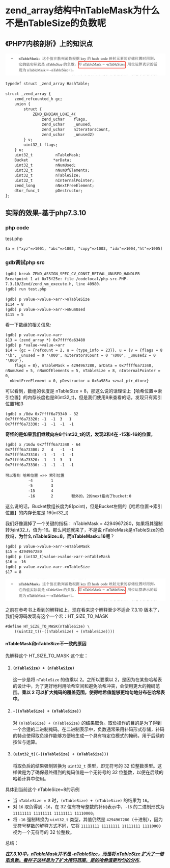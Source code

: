 # zend_array结构中nTableMask为什么不是nTableSize的负数呢

## 《PHP7内核剖析》上的知识点

![image-20250228112157786](./images/image-20250228112157786.png)


```
typedef struct _zend_array HashTable;

struct _zend_array {
	zend_refcounted_h gc;
	union {
		struct {
			ZEND_ENDIAN_LOHI_4(
				zend_uchar    flags,
				zend_uchar    _unused,
				zend_uchar    nIteratorsCount,
				zend_uchar    _unused2)
		} v;
		uint32_t flags;
	} u;
	uint32_t          nTableMask;
	Bucket           *arData;
	uint32_t          nNumUsed;
	uint32_t          nNumOfElements;
	uint32_t          nTableSize;
	uint32_t          nInternalPointer;
	zend_long         nNextFreeElement;
	dtor_func_t       pDestructor;
};
```


## 实际的效果-基于php7.3.10

### php code

test.php

```
$a = ["xyz"=>1001, "abc"=>1002, "copy"=>1003, "idx"=>1004,"ht"=>1005]
```

### gdb调试php src

```
(gdb) break ZEND_ASSIGN_SPEC_CV_CONST_RETVAL_UNUSED_HANDLER
Breakpoint 1 at 0x75f25e: file /codelocal/php-src-PHP-7.3.10/Zend/zend_vm_execute.h, line 40980.
(gdb) run test.php

(gdb) p value->value->arr->nTableSize
$114 = 8
(gdb) p value->value->arr->nNumUsed
$115 = 5
```

看一下数组的相关信息:

```
(gdb) p value->value->arr
$13 = (zend_array *) 0x7ffff6a63480
(gdb) p *value->value->arr
$14 = {gc = {refcount = 2, u = {type_info = 23}}, u = {v = {flags = 8 '\b', _unused = 0 '\000', nIteratorsCount = 0 '\000', _unused2 = 0 '\000'}, 
    flags = 8}, nTableMask = 4294967280, arData = 0x7ffff6a73340, nNumUsed = 5, nNumOfElements = 5, nTableSize = 8, nInternalPointer = 0, 
  nNextFreeElement = 0, pDestructor = 0x6a985a <zval_ptr_dtor>}
```

可以看到，数组的长度是 nTableSize = 8，那这么说的话理论上【哈希位置=>索引位置】的内存长度也是8(int32_t)，但是我们使用8来查看的话，发现只有索引位置1和3

```
(gdb) x /8dw 0x7ffff6a73340 - 32
0x7ffff6a73320:	-1	-1	3	1
0x7ffff6a73330:	-1	-1	-1	-1
```

**奇怪的是如果我们继续向左8个int32_t的话，发现2和4在 -15和-16的位置**。

```
(gdb) x /16dw 0x7ffff6a73340 - 64
0x7ffff6a73300:	2	4	-1	-1
0x7ffff6a73310:	-1	-1	-1	-1
0x7ffff6a73320:	-1	-1	3	1
0x7ffff6a73330:	-1	-1	-1	-1

可以看到 哈希位置 =>> 索引位置
          -4        1
          -5        3
          -15       4
          -16       2        额外的，2的next指向了bucket:0
```

这么说的话，Bucket数组长度为8(point)，但是Bucket左侧的【哈希位置=>索引位置】的内存长度是 16(int32_t)

我们好像漏掉了一个关键的指标： nTableMask = 4294967280，如果将其强制转为int32_t，值为-16。那么问题就来了，不是说 nTableMask是nTableSize的负数吗，**为什么 nTableSize=8，而nTableMask=16呢**？

```
(gdb) p value->value->arr->nTableMask
$15 = 4294967280
(gdb) p (int32_t)value->value->arr->nTableMask
$16 = -16
(gdb) p value->value->arr->nTableSize
$17 = 8
```

![image-20250228112157786](./images/image-20250228112157786.png)

之前在参考书上看到的解释如上，现在看来这个解释至少不适合 7.3.10 版本了，我们捋源码发现有这个一个宏：HT_SIZE_TO_MASK

```
#define HT_SIZE_TO_MASK(nTableSize) \
	((uint32_t)(-((nTableSize) + (nTableSize))))
```

#### nTableMask和nTableSize不一致的原因

先解释这个 HT_SIZE_TO_MASK 这个宏：

1. #### `(nTableSize) + (nTableSize)`

   这一步是将 `nTableSize` 的值乘以 2。之所以要乘以 2，是因为在某些哈希表的设计中，为了更好地利用哈希空间和避免哈希冲突，会使用更大的掩码范围。**乘以 2 可以扩大掩码的覆盖范围，使得哈希值能够更均匀地分布在哈希表中**。

2. #### `-((nTableSize) + (nTableSize))`

   对 `(nTableSize) + (nTableSize)` 的结果取负。取负操作的目的是为了得到一个合适的二进制掩码。在二进制表示中，负数通常采用补码形式存储，补码的特点使得取负操作能够方便地生成一个具有特定位模式的掩码，用于后续的按位与运算。

3. #### `(uint32_t)(-((nTableSize) + (nTableSize)))`

   将取负后的结果强制转换为 `uint32_t` 类型，即无符号的 32 位整数类型。这样做是为了确保最终得到的掩码值是一个无符号的 32 位整数，以便在后续的哈希计算中使用。

具体到当前这个 nTableSize=8的示例

- 当 `nTableSize = 8` 时，`(nTableSize) + (nTableSize)` 的结果为 `16`。
- 对 `16` 取负得到 `-16`，在 32 位有符号整数的补码表示中，`-16` 的二进制形式为 `11111111 11111111 11111111 11110000`。
- 将 `-16` 强制转换为 `uint32_t` 类型，其值仍然是 `4294967280`（十进制），因为无符号整数的解释方式不同，它将 `11111111 11111111 11111111 11110000` 视为一个无符号的 32 位整数。

总结：

***<u>在7.3.10中，nTableMask并不是 -nTableSize，而是将 nTableSize 扩大了一倍取负数。看样子这样是为了扩大掩码范围，是的哈希值更均匀的分布</u>***。
